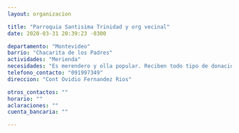 ```yaml
---
layout: organizacion

title: "Parroquia Santisima Trinidad y org vecinal"
date: 2020-03-31 20:39:23 -0300

departamento: "Montevideo"
barrio: "Chacarita de los Padres"
actividades: "Merienda"
necesidades: "Es merendero y olla popular. Reciben todo tipo de donaciones"
telefono_contacto: "091997349"
direccion: "Cont Ovidio Fernandez Rios"

otros_contactos: ""
horario: ""
aclaraciones: ""
cuenta_bancaria: ""

---
```

